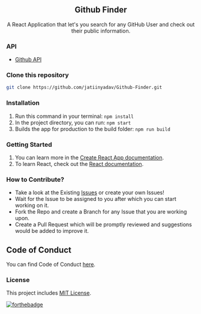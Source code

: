 <div align="center">
  <h2 align = "center">Github Finder</h2>

  <p align = "center">A React Application that let's you search for any GitHub User and check out their public information.</p>
</div>

### API

- [Github API](https://docs.github.com/en)

### Clone this repository
```bash
git clone https://github.com/jatiinyadav/Github-Finder.git
```

### Installation
 1. Run this command in your terminal: ```npm install```
 2. In the project directory, you can run: ``` npm start ```
 3. Builds the app for production to the build folder: ```npm run build```


### Getting Started

 1. You can learn more in the [Create React App documentation](https://facebook.github.io/create-react-app/docs/getting-started).
 2. To learn React, check out the [React documentation](https://reactjs.org/).


### How to Contribute?

- Take a look at the Existing [Issues](https://github.com/jatiinyadav/Github-Finder/issues) or create your own Issues!
- Wait for the Issue to be assigned to you after which you can start working on it.
- Fork the Repo and create a Branch for any Issue that you are working upon.
- Create a Pull Request which will be promptly reviewed and suggestions would be added to improve it.


## Code of Conduct

You can find Code of Conduct [here](/CODE_OF_CONDUCT.md).

### License

This project includes [MIT License](/LICENSE).

[![forthebadge](https://forthebadge.com/images/badges/built-with-love.svg)](https://jatiinyadav.github.io/)
